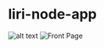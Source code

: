 # liri-node-app


![alt text](https://github.com/Jay-Goss/liri-node-app/pictures/movie1.png)
![Front Page](https://github.com/Jay-Goss/liri-node-app/pictures/movie2.png)
